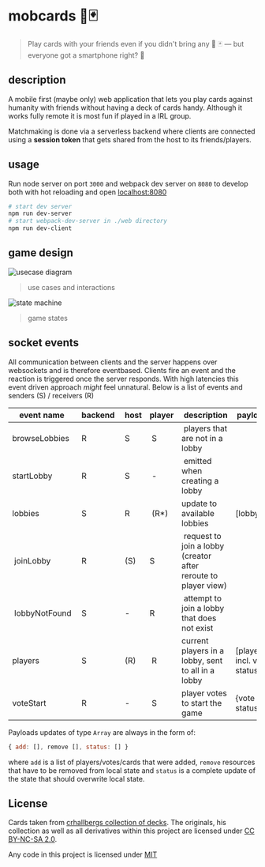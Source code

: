 # mobcards 📱🃏

> Play cards with your friends even if you didn't bring any 🚫 🃏 —  but everyone got a smartphone right? 📱

## description

A mobile first (maybe only) web application that lets you play cards against humanity with friends without having a deck of cards handy.
Although it works fully remote it is most fun if played in a IRL group.

Matchmaking is done via a serverless backend where clients are connected using a **session token** that gets shared from the host to its friends/players.

## usage

Run node server on port `3000` and webpack dev server on `8080` to develop both with hot reloading and open [localhost:8080](http://localhost:8080)

```sh
# start dev server 
npm run dev-server
# start webpack-dev-server in ./web directory
npm run dev-client
```

## game design

![usecase diagram](http://www.plantuml.com/plantuml/proxy?cache=no&src=https://raw.github.com/anoff/mobcards/master/assets/usecase.iuml)

> use cases and interactions

![state machine](http://www.plantuml.com/plantuml/proxy?cache=no&src=https://raw.github.com/anoff/mobcards/master/assets/state.iuml)

> game states

## socket events

All communication between clients and the server happens over websockets and is therefore eventbased. Clients fire an event and the reaction is triggered once the server responds. With high latencies this event driven approach _might_ feel unnatural.
Below is a list of events and senders (S) / receivers (R)

| event name | backend | host | player | description | payload |
|------------|---------|------|--------|-------------|---------|
| browseLobbies | R | S | S | players that are not in a lobby | |
| startLobby | R       | S    | -      | emitted when creating a lobby | |
| lobbies | S | R | (R*) | update to available lobbies | [lobbyId] |
| joinLobby | R | (S) | S | request to join a lobby (creator after reroute to player view) | |
| lobbyNotFound | S | - | R | attempt to join a lobby that does not exist | |
| players | S | (R) | R | current players in a lobby, sent to all in a lobby | [players incl. vote status] |
| voteStart | R | - | S | player votes to start the game | {vote status} |

Payloads updates of type `Array` are always in the form of:

```javascript
{ add: [], remove [], status: [] }
```

where `add` is a list of players/votes/cards that were added, `remove` resources that have to be removed from local state and `status` is a complete update of the state that should overwrite local state.

## License

Cards taken from [crhallbergs collection of decks](https://github.com/crhallberg/json-against-humanity). The originals, his collection as well as all derivatives within this project are licensed under [CC BY-NC-SA 2.0](https://creativecommons.org/licenses/by-nc-sa/2.0/).

Any code in this project is licensed under [MIT](https://opensource.org/licenses/MIT)
